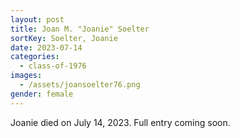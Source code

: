 ```yaml
---
layout: post
title: Joan M. "Joanie" Soelter
sortKey: Soelter, Joanie
date: 2023-07-14
categories:
  - class-of-1976
images:
  - /assets/joansoelter76.png
gender: female
---
```

Joanie died on July 14, 2023. Full entry coming soon.